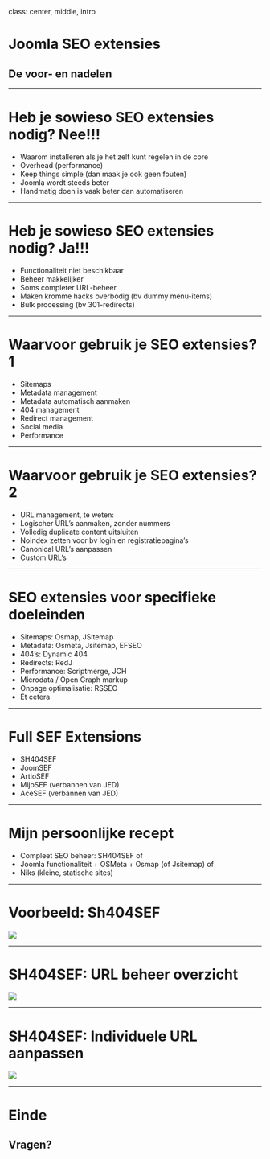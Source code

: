 class: center, middle, intro
# Joomla SEO extensies
## De voor- en nadelen

---
# Heb je sowieso SEO extensies nodig? Nee!!!
- Waarom installeren als je het zelf kunt regelen in de core
- Overhead (performance)
- Keep things simple (dan maak je ook geen fouten)
- Joomla wordt steeds beter
- Handmatig doen is vaak beter dan automatiseren

---
# Heb je sowieso SEO extensies nodig? Ja!!!
- Functionaliteit niet beschikbaar
- Beheer makkelijker
- Soms completer URL-beheer
- Maken kromme hacks overbodig (bv dummy menu-items)
- Bulk processing (bv 301-redirects)

---
# Waarvoor gebruik je SEO extensies? 1
- Sitemaps
- Metadata management
- Metadata automatisch aanmaken
- 404 management
- Redirect management
- Social media
- Performance

---
# Waarvoor gebruik je SEO extensies? 2
- URL management, te weten:
- Logischer URL’s aanmaken, zonder nummers
- Volledig duplicate content uitsluiten
- Noindex zetten voor bv login en registratiepagina’s
- Canonical URL’s aanpassen
- Custom URL’s

---
# SEO extensies voor specifieke doeleinden
- Sitemaps: Osmap, JSitemap
- Metadata: Osmeta, Jsitemap, EFSEO
- 404’s: Dynamic 404
- Redirects: RedJ
- Performance: Scriptmerge, JCH
- Microdata / Open Graph markup
- Onpage optimalisatie: RSSEO
- Et cetera
 
---
# Full SEF Extensions
- SH404SEF 
- JoomSEF
- ArtioSEF
- MijoSEF (verbannen van JED)
- AceSEF (verbannen van JED)
 
---
# Mijn persoonlijke recept
- Compleet SEO beheer: SH404SEF of
- Joomla functionaliteit + OSMeta + Osmap (of Jsitemap) of
- Niks (kleine, statische sites)

---
# Voorbeeld: Sh404SEF

<img src="joomla_seo/images/extensions-01-sh404sef.png">

---
# SH404SEF: URL beheer overzicht

<img src="joomla_seo/images/extensions-02-sh404sef-urls.png">

---
# SH404SEF: Individuele URL aanpassen

<img src="joomla_seo/images/extensions-03-sh404sef-url-aanpassen.png">

---
# Einde
## Vragen?
